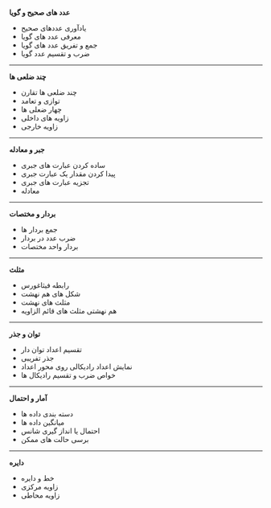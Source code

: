 **عدد های صحیح و گویا**
- یادآوری عددهای صحیح 
- معرفی عدد های گویا
- جمع و تفریق عدد های گویا
- ضرب و تقسیم عدد گویا
---
**چند ضلعی ها**
- چند ضلعی ها تقارن
- توازی و تعامد
- چهار ضعلی ها
- زاویه های داخلی
- زاویه خارجی
---
**جبر و معادله**
- ساده کردن عبارت های جبری
- پیدا کردن مقدار یک عبارت جبری
- تجزیه عبارت های جبری
- معادله
-----
**بردار و مختصات**
- جمع بردار ها
- ضرب عدد در بردار
- بردار واحد مختصات 
----
**مثلث**
- رابطه فیثاغورس 
- شکل های هم نهشت
- مثلث های نهشت
- هم نهشتی مثلث های قائم الزاویه
----
**توان و جذر** 
- تقسیم اعداد توان دار
- جذر تفریبی
- نمایش اعداد رادیکالی روی محور اعداد
- خواص ضرب و تقسیم رادیکال ها
-----
**آمار و احتمال** 
- دسته بندی داده ها
- میانگین داده ها
- احتمال یا انداز گیری شانس
- برسی حالت های ممکن
---
**دایره**
- خط و دایره
- زاویه مرکزی
- زاویه محاطی 
